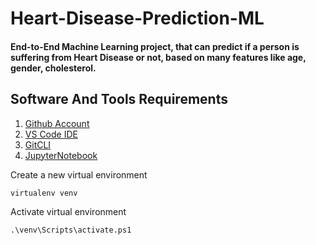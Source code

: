 # Heart-Disease-Prediction-ML

#### End-to-End Machine Learning project, that can predict if a person is suffering from Heart Disease or not, based on many features like age, gender, cholesterol.

## Software And Tools Requirements

1. [Github Account](https://github.com/)
2. [VS Code IDE](https://code.visualstudio.com/)
3. [GitCLI](https://git-scm.com/book/en/v2/Getting-Started-The-Command-Line)
4. [JupyterNotebook](https://jupyter.org/)

Create a new virtual environment

```
virtualenv venv
```

Activate virtual environment

```
.\venv\Scripts\activate.ps1
```
